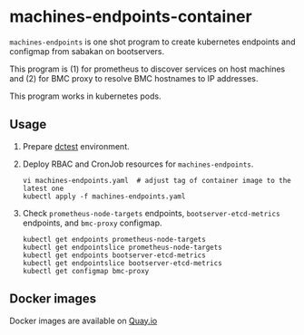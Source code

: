 machines-endpoints-container
============================

`machines-endpoints` is one shot program to create kubernetes endpoints and configmap from sabakan on bootservers.

This program is (1) for prometheus to discover services on host machines and (2) for BMC proxy to resolve BMC hostnames to IP addresses.

This program works in kubernetes pods.

Usage
-----

1. Prepare [dctest](https://github.com/cybozu-go/neco/blob/main/docs/dctest.md) environment.
2. Deploy RBAC and CronJob resources for `machines-endpoints`.

   ```console
   vi machines-endpoints.yaml  # adjust tag of container image to the latest one
   kubectl apply -f machines-endpoints.yaml
   ```

3. Check `prometheus-node-targets` endpoints, `bootserver-etcd-metrics` endpoints, and `bmc-proxy` configmap.

   ```console
   kubectl get endpoints prometheus-node-targets
   kubectl get endpointslice prometheus-node-targets
   kubectl get endpoints bootserver-etcd-metrics
   kubectl get endpointslice bootserver-etcd-metrics
   kubectl get configmap bmc-proxy
   ```
 
Docker images
-------------

Docker images are available on [Quay.io](https://quay.io/repository/cybozu/machines-endpoints)
